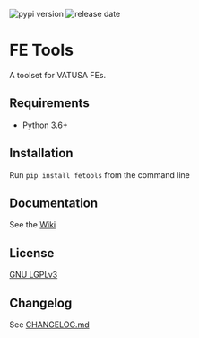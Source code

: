 ![pypi version](https://img.shields.io/pypi/v/fetools) ![release date](https://img.shields.io/github/release-date/cessnahat/fetools)

# FE Tools

A toolset for VATUSA FEs.

## Requirements
- Python 3.6+


## Installation
Run `pip install fetools` from the command line


## Documentation
See the [Wiki](https://github.com/cessnahat/fetools/wiki)


## License
[GNU LGPLv3](https://github.com/cessnahat/fetools/blob/main/LICENSE)


## Changelog
See [CHANGELOG.md](https://github.com/cessnahat/fetools/blob/main/CHANGELOG.md)
